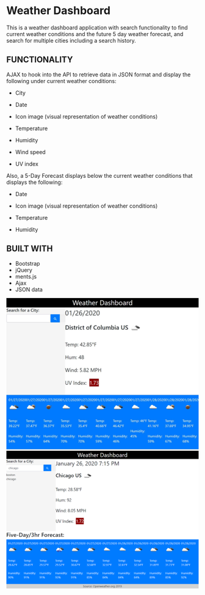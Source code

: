# Weather Dashboard

This is a weather dashboard application with search functionality to find current weather conditions and the future 5 day weather forecast, and search for multiple cities including a search history.

## FUNCTIONALITY

 AJAX to hook into the API to retrieve data in JSON format and display the following under current weather conditions:

* City

* Date

* Icon image (visual representation of weather conditions)

* Temperature

* Humidity

* Wind speed

* UV index

Also, a 5-Day Forecast displays below the current weather conditions that displays the following:

* Date

* Icon image (visual representation of weather conditions)

* Temperature

* Humidity

## BUILT WITH

* Bootstrap
* jQuery
* ments.js
* Ajax
* JSON data

![Current Location](/Assets/wea1.png)
![User Input](/Assets/wea2.png)
